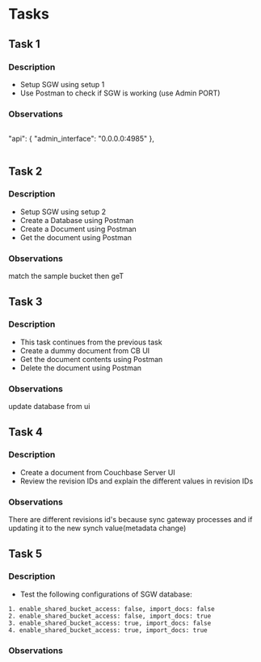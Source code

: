 # Tasks

## Task 1

### Description

- Setup SGW using setup 1
- Use Postman to check if SGW is working (use Admin PORT)

### Observations
```
```
"api": {
        "admin_interface": "0.0.0.0:4985"
      },
```

```
## Task 2

### Description

- Setup SGW using setup 2
- Create a Database using Postman
- Create a Document using Postman
- Get the document using Postman

### Observations
match the sample bucket
then geT

## Task 3


### Description

- This task continues from the previous task
- Create a dummy document from CB UI
- Get the document contents using Postman
- Delete the document using Postman

### Observations
update database from ui
## Task 4

### Description

- Create a document from Couchbase Server UI
- Review the revision IDs and explain the different values in revision IDs

### Observations
There are different revisions id's because sync gateway processes and if updating it to the new synch value(metadata change)

## Task 5

### Description

- Test the following configurations of SGW database:

```
1. enable_shared_bucket_access: false, import_docs: false
2. enable_shared_bucket_access: false, import_docs: true
3. enable_shared_bucket_access: true, import_docs: false
4. enable_shared_bucket_access: true, import_docs: true
```

### Observations
